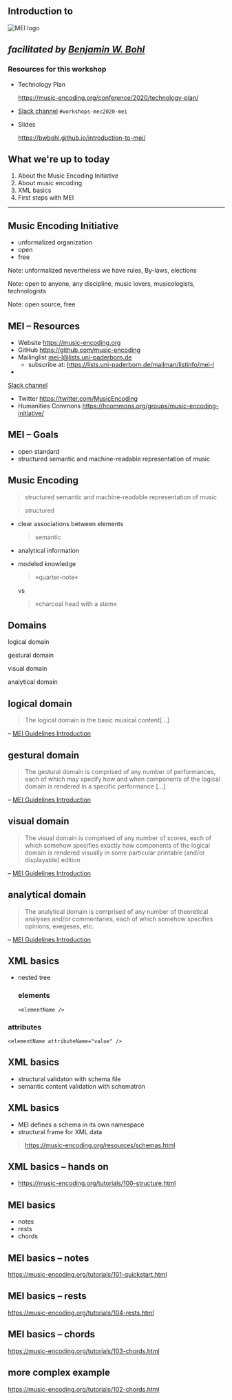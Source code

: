 ## Introduction to
![MEI logo](https://raw.githubusercontent.com/music-encoding/music-encoding.github.io/master/pix/meilogo-inverted.png)

*facilitated by*
*[Benjamin W. Bohl](https://bwbohl.github.io/)*
---



### Resources for this workshop

* Technology Plan
  
  https://music-encoding.org/conference/2020/technology-plan/

* [Slack channel](https://music-encoding.slack.com/join/shared_invite/zt-4zgx6zbq-2jEjDiUT7ym3dygTaY8C0g#/)  `#workshops-mec2020-mei`

* Slides

  https://bwbohl.github.io/introduction-to-mei/




## What we're up to today

1. About the Music Encoding Initiative 
2. About music encoding 
3. XML basics
4. First steps with MEI 



---
## Music Encoding Initiative

* unformalized organization
* open
* free


Note: unformalized nevertheless we have rules, By-laws, elections 

Note: open to anyone, any discipline, music lovers, musicologists, technologists

Note: open source, free




## MEI – Resources

* Website https://music-encoding.org  
* GitHub https://github.com/music-encoding
* Mailinglist mei-l@lists.uni-paderborn.de
  * subscribe at: https://lists.uni-paderborn.de/mailman/listinfo/mei-l
* 
[Slack channel](https://music-encoding.slack.com/join/shared_invite/zt-4zgx6zbq-2jEjDiUT7ym3dygTaY8C0g#/)
* Twitter https://twitter.com/MusicEncoding
* Humanities Commons https://hcommons.org/groups/music-encoding-initiative/




## MEI – Goals

* open standard
* structured semantic and machine-readable representation of music




## Music Encoding

  > structured semantic and machine-readable representation of music


  > structured
  
* clear associations between elements


  > semantic
  
* analytical information
* modeled knowledge
  
  >»quarter-note«
  
  vs
  
  >»charcoal head with a stem«



## Domains  

logical domain

gestural domain

visual domain

analytical domain



## logical domain

>The logical domain is the basic musical content[…]

– 
[MEI Guidelines Introduction](https://music-encoding.org/guidelines/v4/content/introduction.html)



## gestural domain

> The gestural domain is comprised of any number of performances, each of which may specify how and when components of the logical domain is rendered in a specific performance […]
 
– 
[MEI Guidelines Introduction](https://music-encoding.org/guidelines/v4/content/introduction.html)



## visual domain

> The visual domain is comprised of any number of scores, each of which somehow specifies exactly how components of the logical domain is rendered visually in some particular printable (and/or displayable) edition

– 
[MEI Guidelines Introduction](https://music-encoding.org/guidelines/v4/content/introduction.html)


## analytical domain

>The analytical domain is comprised of any number of theoretical analyses and/or commentaries, each of which somehow specifies opinions, exegeses, etc. 

– 
[MEI Guidelines Introduction](https://music-encoding.org/guidelines/v4/content/introduction.html)



## XML basics

* nested tree


  ### elements

  ```<elementName />```


### attributes

  ```<elementName attributeName="value" />``` 



## XML basics

* structural validaton with schema file
* semantic content validation with schematron




## XML basics

* MEI defines a schema in its own namespace
* structural frame for XML data

>https://music-encoding.org/resources/schemas.html



## XML basics – hands on

* https://music-encoding.org/tutorials/100-structure.html




## MEI basics

* notes
* rests
* chords


## MEI basics – notes

https://music-encoding.org/tutorials/101-quickstart.html


## MEI basics – rests

https://music-encoding.org/tutorials/104-rests.html


## MEI basics – chords

https://music-encoding.org/tutorials/103-chords.html



## more complex example

https://music-encoding.org/tutorials/102-chords.html

